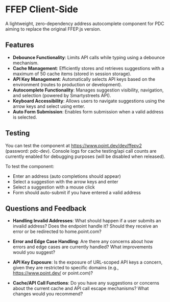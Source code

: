 # FFEP Client-Side

A lightweight, zero-dependency address autocomplete component for PDC aiming to replace the original FFEP.js version.

## Features

- **Debounce Functionality**: Limits API calls while typing using a debounce mechanism.
- **Cache Management**: Efficiently stores and retrieves suggestions with a maximum of 50 cache items (stored in session storage).
- **API Key Management**: Automatically selects API keys based on the environment (routes to production or development).
- **Autocomplete Functionality**: Manages suggestion visibility, navigation, and selection (powered by Smartystreets API).
- **Keyboard Accessibility**: Allows users to navigate suggestions using the arrow keys and select using enter.
- **Auto Form Submission**: Enables form submission when a valid address is selected.

## Testing

You can test the component at https://www.point.dev/dev/ffepv2 (password: pdc-dev). Console logs for cache testing/api call counts are currently enabled for debugging purposes (will be disabled when released).

To test the component:

- Enter an address (auto completions should appear)
- Select a suggestion with the arrow keys and enter
- Select a suggestion with a mouse click
- Form should auto-submit if you have entered a valid address

## Questions and Feedback

- **Handling Invalid Addresses**: What should happen if a user submits an invalid address? Does the endpoint handle it? Should they receive an error or be redirected to home.point.com?

- **Error and Edge Case Handling**: Are there any concerns about how errors and edge cases are currently handled? What improvements would you suggest?

- **API Key Exposure**: Is the exposure of URL-scoped API keys a concern, given they are restricted to specific domains (e.g., https://www.point.dev/ or point.com)?

- **Cache/API Call Functions**: Do you have any suggestions or concerns about the current cache and API call escape mechanisms? What changes would you recommend?
